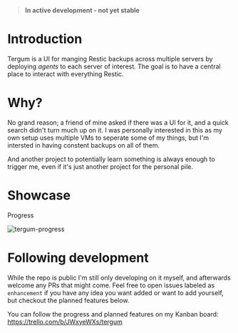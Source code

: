 > **In active development - not yet stable**
# Introduction
Tergum is a UI for manging Restic backups across multiple servers by deploying *agents* to each server of interest. The goal is to have a central place to interact with everything Restic.

# Why?
No grand reason; a friend of mine asked if there was a UI for it, and a quick search didn't turn much up on it.
I was personally interested in this as my own setup uses multiple VMs to seperate some of my things, but I'm intersted in having constent backups on all of them.

And another project to potentially learn something is always enough to trigger me, even if it's just another project for the personal pile.

# Showcase
Progress

![tergum-progress](https://user-images.githubusercontent.com/36984522/111437579-8d49ae80-8703-11eb-8bb7-19b3c2b25e97.gif)


# Following development
While the repo is public I'm still only developing on it myself, and afterwards welcome any PRs that might come.
Feel free to open issues labeled as `enhancement` if you have any idea you want added or want to add yourself, but checkout the planned features below.

You can follow the progress and planned features on my Kanban board: https://trello.com/b/JWxyeWXs/tergum
